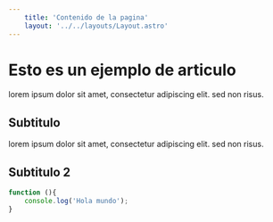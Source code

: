 ```yaml
---
    title: 'Contenido de la pagina'
    layout: '../../layouts/Layout.astro'
---
```

# Esto es un ejemplo de articulo

lorem ipsum dolor sit amet, consectetur adipiscing elit. sed non risus.

## Subtitulo

lorem ipsum dolor sit amet, consectetur adipiscing elit. sed non risus.

## Subtitulo 2

```javascript
function (){
    console.log('Hola mundo');
}
```